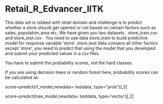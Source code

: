 # Retail_R_Edvancer_IITK
This data set is related with retail domain and challenge is to predict whether a store should get opened or not based on certain factors such as sales, population,area etc.
We have given you two datasets , store_train.csv and store_test.csv . You need to use data store_train to build predictive model for response variable ‘store’. store_test data contains all other factors except ‘store’, you need to predict that using the model that you developed and submit your predicted values in a csv files.

You have to submit the probability scores, not the hard classes.

If you are using decision trees or random forest here, probability scores can be calculated as

score=predict(rf_model,newdata= testdata, type="prob")[,2]

score=predict(tree_model,newdata= testdata, type=‘vector’)[,2]
